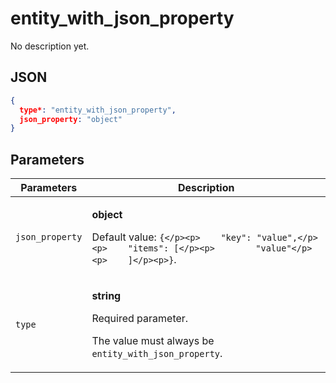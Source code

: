 # entity_with_json_property
No description yet.

## JSON
```json
{
  type*: "entity_with_json_property",
  json_property: "object"
}
```

## Parameters
| Parameters | Description |
| --- | --- |
| `json_property` | <p>**object**</p><p>Default value: `{</p><p>    "key": "value",</p><p>    "items": [</p><p>        "value"</p><p>    ]</p><p>}`.</p> |
| `type` | <p>**string**</p><p>Required parameter.</p><p>The value must always be `entity_with_json_property`.</p> |

